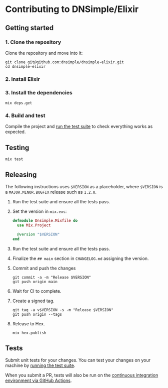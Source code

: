 # Contributing to DNSimple/Elixir

## Getting started

### 1. Clone the repository

Clone the repository and move into it:

```shell
git clone git@github.com:dnsimple/dnsimple-elixir.git
cd dnsimple-elixir
```

### 2. Install Elixir

### 3. Install the dependencies

```shell
mix deps.get
```

### 4. Build and test

Compile the project and [run the test suite](#testing) to check everything works as expected.

## Testing

```shell
mix test
```

## Releasing

The following instructions uses `$VERSION` as a placeholder, where `$VERSION` is a `MAJOR.MINOR.BUGFIX` release such as `1.2.0`.

1. Run the test suite and ensure all the tests pass.

1. Set the version in `mix.exs`:

    ```elixir
    defmodule Dnsimple.Mixfile do
      use Mix.Project

      @version "$VERSION"
    end
    ```

1. Run the test suite and ensure all the tests pass.

1. Finalize the `## main` section in `CHANGELOG.md` assigning the version.

1. Commit and push the changes

    ```shell
    git commit -a -m "Release $VERSION"
    git push origin main
    ```

1. Wait for CI to complete.

1. Create a signed tag.

    ```shell
    git tag -a v$VERSION -s -m "Release $VERSION"
    git push origin --tags
    ```

1. Release to Hex.

    ```shell
    mix hex.publish
    ```

## Tests

Submit unit tests for your changes. You can test your changes on your machine by [running the test suite](#testing).

When you submit a PR, tests will also be run on the [continuous integration environment via GitHub Actions](https://github.com/dnsimple/dnsimple-ruby/actions/workflows/ci.yml).
